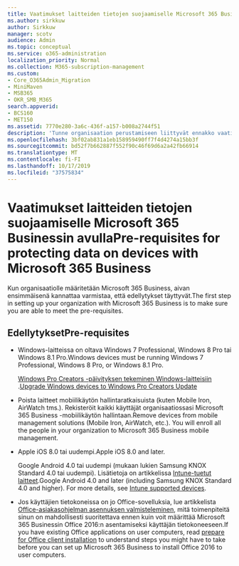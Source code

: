 ```yaml
---
title: Vaatimukset laitteiden tietojen suojaamiselle Microsoft 365 Businessin avulla
ms.author: sirkkuw
author: Sirkkuw
manager: scotv
audience: Admin
ms.topic: conceptual
ms.service: o365-administration
localization_priority: Normal
ms.collection: M365-subscription-management
ms.custom:
- Core_O365Admin_Migration
- MiniMaven
- MSB365
- OKR_SMB_M365
search.appverid:
- BCS160
- MET150
ms.assetid: 7770e280-3a6c-436f-a157-b008a2744f51
description: 'Tunne organisaation perustamiseen liittyvät ennakko vaatimukset Microsoft 365 Businessin avulla. '
ms.openlocfilehash: 3bf02ab831a1eb158959490ff7f4d4274a15bb3f
ms.sourcegitcommit: bd52f7b662887f552f90c46f69d6a2a42fb66914
ms.translationtype: MT
ms.contentlocale: fi-FI
ms.lasthandoff: 10/17/2019
ms.locfileid: "37575834"
---
```

# <a name="pre-requisites-for-protecting-data-on-devices-with-microsoft-365-business"></a><span data-ttu-id="f3a56-103">Vaatimukset laitteiden tietojen suojaamiselle Microsoft 365 Businessin avulla</span><span class="sxs-lookup"><span data-stu-id="f3a56-103">Pre-requisites for protecting data on devices with Microsoft 365 Business</span></span>

<span data-ttu-id="f3a56-104">Kun organisaatiolle määritetään Microsoft 365 Business, aivan ensimmäisenä kannattaa varmistaa, että edellytykset täyttyvät.</span><span class="sxs-lookup"><span data-stu-id="f3a56-104">The first step in setting up your organization with Microsoft 365 Business is to make sure you are able to meet the pre-requisites.</span></span>
  
## <a name="pre-requisites"></a><span data-ttu-id="f3a56-105">Edellytykset</span><span class="sxs-lookup"><span data-stu-id="f3a56-105">Pre-requisites</span></span>

- <span data-ttu-id="f3a56-106">Windows-laitteissa on oltava Windows 7 Professional, Windows 8 Pro tai Windows 8.1 Pro.</span><span class="sxs-lookup"><span data-stu-id="f3a56-106">Windows devices must be running Windows 7 Professional, Windows 8 Pro, or Windows 8.1 Pro.</span></span>
    
    <span data-ttu-id="f3a56-107">[Windows Pro Creators -päivityksen tekeminen Windows-laitteisiin](upgrade-to-windows-pro-creators-update.md) .</span><span class="sxs-lookup"><span data-stu-id="f3a56-107">[Upgrade Windows devices to Windows Pro Creators Update](upgrade-to-windows-pro-creators-update.md)</span></span>
    
- <span data-ttu-id="f3a56-p101">Poista laitteet mobiilikäytön hallintaratkaisuista (kuten Mobile Iron, AirWatch tms.). Rekisteröit kaikki käyttäjät organisaatiossasi Microsoft 365 Business -mobiilikäytön hallintaan.</span><span class="sxs-lookup"><span data-stu-id="f3a56-p101">Remove devices from mobile management solutions (Mobile Iron, AirWatch, etc.). You will enroll all the people in your organization to Microsoft 365 Business mobile management.</span></span>
    
- <span data-ttu-id="f3a56-110">Apple iOS 8.0 tai uudempi.</span><span class="sxs-lookup"><span data-stu-id="f3a56-110">Apple iOS 8.0 and later.</span></span>
    
    <span data-ttu-id="f3a56-p102">Google Android 4.0 tai uudempi (mukaan lukien Samsung KNOX Standard 4.0 tai uudempi). Lisätietoja on artikkelissa [Intune-tuetut laitteet](https://go.microsoft.com/fwlink/p/?linkid=852307).</span><span class="sxs-lookup"><span data-stu-id="f3a56-p102">Google Android 4.0 and later (including Samsung KNOX Standard 4.0 and higher). For more details, see [Intune supported devices](https://go.microsoft.com/fwlink/p/?linkid=852307).</span></span>
    
- <span data-ttu-id="f3a56-113">Jos käyttäjien tietokoneissa on jo Office-sovelluksia, lue artikkelista [Office-asiakasohjelman asennuksen valmisteleminen](prepare-for-office-client-deployment.md), mitä toimenpiteitä sinun on mahdollisesti suoritettava ennen kuin voit määrittää Microsoft 365 Businessin Office 2016:n asentamiseksi käyttäjän tietokoneeseen.</span><span class="sxs-lookup"><span data-stu-id="f3a56-113">If you have existing Office applications on user computers, read [prepare for Office client installation](prepare-for-office-client-deployment.md) to understand steps you might have to take before you can set up Microsoft 365 Business to install Office 2016 to user computers.</span></span> 
    


